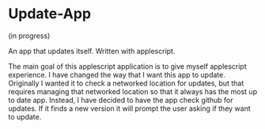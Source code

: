 # Update-App

(in progress)

An app that updates itself. Written with applescript.

The main goal of this applescript application is to give myself applescript experience. I have changed the way that I want this app to update. Originally I wanted it to check a networked location for updates, but that requires managing that networked location so that it always has the most up to date app. Instead, I have decided to have the app check github for updates. If it finds a new version it will prompt the user asking if they want to update.
